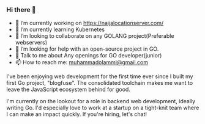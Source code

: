 ### Hi there 👋

<!--
**muhammadolammi/muhammadolammi** is a ✨ _special_ ✨ repository because its `README.md` (this file) appears on your GitHub profile.

Here are some ideas to get you started:

- 🔭 I’m currently working on ...
- 🌱 I’m currently learning ...
- 👯 I’m looking to collaborate on ...
- 🤔 I’m looking for help with ...
- 💬 Ask me about ...
- 📫 How to reach me: ...
- 😄 Pronouns: ...
- ⚡ Fun fact: ...
-->
- 🔭 I’m currently working on https://naijalocationserver.com/
- 🌱 I’m currently learning Kubernetes
- 👯 I’m looking to collaborate on any GOLANG project(Preferable webservers)
- 🤔 I’m looking for help with an open-source project in GO.
- 💬 Talk to me about Any openings for GO developer(junior)
- 📫 How to reach me: muhammadolammi@gmail.com


I've been enjoying web development for the first time ever since I built my first Go project, "blogfuse". The consolidated toolchain makes me want to leave the JavaScript ecosystem behind for good.

I'm currently on the lookout for a role in backend web development, ideally writing Go. I'd especially love to work at a startup on a tight-knit team where I can make an impact quickly. If you're hiring, let's chat!
